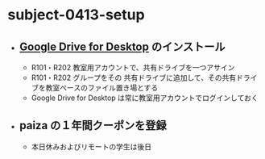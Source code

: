 # subject-0413-setup

- ## [Google Drive for Desktop](https://support.google.com/a/answer/7491144?hl=ja) のインストール
  - R101・R202 教室用アカウントで、共有ドライブを一つアサイン
  - R101・R202 グループをその 共有ドライブに追加して、その共有ドライブを教室ペースのファイル置き場とする
  - Google Drive for Desktop は常に教室用アカウントでログインしておく

- ## paiza の１年間クーポンを登録
  - 本日休みおよびリモートの学生は後日

